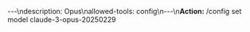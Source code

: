 ---\ndescription: Opus\nallowed-tools: config\n---\n**Action:** /config set model claude-3-opus-20250229
